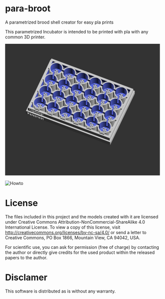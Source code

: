 # para-broot
A parametrized brood shell creator for easy 
pla prints

This parametrized Incubator is intended to be printed with pla with any common 3D printer. 

![Parabroot](https://raw.githubusercontent.com/mommel/para-broot/main/paraboot.png "Parabroot default incubator")

![Howto](https://raw.githubusercontent.com/mommel/para-broot/main/howto.png "Parabroot Howto")

# License
The files included in this project and the models created with it are licensed under
Creative Commons Attribution-NonCommercial-ShareAlike 4.0 International License. 
To view a copy of this license, visit http://creativecommons.org/licenses/by-nc-sa/4.0/ or send a letter to Creative Commons, PO Box 1866, Mountain View, CA 94042, USA.

For scientific use, you can ask for permission (free of charge) by contacting the author or directly give credits for the used product within the released papers to the author.


# Disclamer
This software is distributed as is without any warranty.

